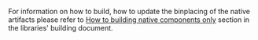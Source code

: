 For information on how to build, how to update the binplacing of the native artifacts please refer to 
[How to building native components only](../../../docs/workflow/building/libraries/ReadMe.md#how-to-building-native-components-only)
section in the libraries' building document.
